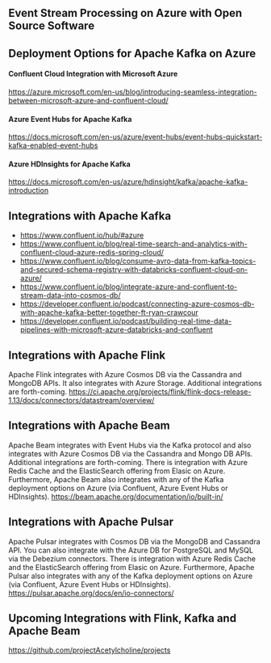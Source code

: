 ## Event Stream Processing on Azure with Open Source Software

## Deployment Options for Apache Kafka on Azure

#### Confluent Cloud Integration with Microsoft Azure
https://azure.microsoft.com/en-us/blog/introducing-seamless-integration-between-microsoft-azure-and-confluent-cloud/


#### Azure Event Hubs for Apache Kafka
https://docs.microsoft.com/en-us/azure/event-hubs/event-hubs-quickstart-kafka-enabled-event-hubs

#### Azure HDInsights for Apache Kafka
https://docs.microsoft.com/en-us/azure/hdinsight/kafka/apache-kafka-introduction

## Integrations with Apache Kafka

- https://www.confluent.io/hub/#azure
- https://www.confluent.io/blog/real-time-search-and-analytics-with-confluent-cloud-azure-redis-spring-cloud/
- https://www.confluent.io/blog/consume-avro-data-from-kafka-topics-and-secured-schema-registry-with-databricks-confluent-cloud-on-azure/ 
- https://www.confluent.io/blog/integrate-azure-and-confluent-to-stream-data-into-cosmos-db/
- https://developer.confluent.io/podcast/connecting-azure-cosmos-db-with-apache-kafka-better-together-ft-ryan-crawcour
- https://developer.confluent.io/podcast/building-real-time-data-pipelines-with-microsoft-azure-databricks-and-confluent


## Integrations with Apache Flink
Apache Flink integrates with Azure Cosmos DB via the Cassandra and MongoDB APIs. It also integrates with Azure Storage.
Additional integrations are forth-coming.
https://ci.apache.org/projects/flink/flink-docs-release-1.13/docs/connectors/datastream/overview/


## Integrations with Apache Beam
Apache Beam integrates with Event Hubs via the Kafka protocol and also integrates with Azure Cosmos DB via the Cassandra and Mongo DB APIs.
Additional integrations are forth-coming. There is integration with Azure Redis Cache and the ElasticSearch offering from Elasic on Azure. Furthermore, Apache Beam also integrates with any of the Kafka deployment options on Azure (via Confluent, Azure Event Hubs or HDInsights).
https://beam.apache.org/documentation/io/built-in/

## Integrations with Apache Pulsar
Apache Pulsar integrates with Cosmos DB via the MongoDB and Cassandra API. You can also integrate with the Azure DB for PostgreSQL and MySQL via the Debezium connectors. There is integration with Azure Redis Cache and the ElasticSearch offering from Elasic on Azure. Furthermore, Apache Pulsar also integrates with any of the Kafka deployment options on Azure (via Confluent, Azure Event Hubs or HDInsights).
https://pulsar.apache.org/docs/en/io-connectors/


## Upcoming Integrations with Flink, Kafka and Apache Beam
https://github.com/projectAcetylcholine/projects
